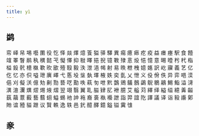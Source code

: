 ```yaml
---
title: yì
---
```


## 鹢
帟
峄
帠
埸
囈
圛
役
忔
怿
燚
燡
燱
篒
獈
驿
驛
異
痬
癔
瘱
疙
疫
益
瘗
瘞
駅
食
饐
竩
睪
瞖
鹝
秇
穓
懿
芅
懝
懌
抑
敡
曎
挹
掜
镱
斁
殔
悥
炈
悒
憶
意
晹
曀
枍
杙
栺
榏
鈠
骮
檍
槸
歝
欥
欭
殪
殹
毅
泆
泄
浥
幆
射
易
昳
枻
栧
嬑
嫕
訳
屹
寱
義
艺
亿
仡
忆
亦
伿
嗌
玴
廙
嶧
弋
悘
坄
垼
埶
墿
棭
妷
奕
亄
乂
怈
义
伇
佾
佚
异
弈
唈
湙
俋
刈
儗
浂
億
劮
劓
勚
兿
呓
勩
呹
萟
匇
呭
黓
鷧
鶂
鸃
鷾
鷁
鶃
鶍
鷊
鯣
鮨
溢
浳
潩
澺
瀷
熼
熤
焬
焲
熠
翌
翊
翳
翼
耴
膉
肄
肊
袣
臆
艾
艗
苅
繹
绎
縊
缢
繶
羛
齸
蓺
虉
薏
藙
藝
蘙
蛡
螠
蜴
衪
訲
袘
裔
裛
褹
襼
詍
詣
羿
誼
阣
譯
議
译
诣
豛
讛
鄓
貤
谊
豷
貖
跇
议
贀
軼
逸
轶
邑
釴
醷
醳
鐿
鎰
镒
霬
隿
## 豙
